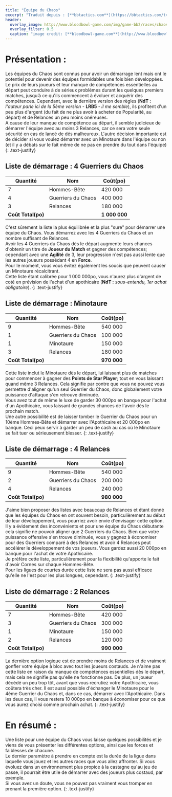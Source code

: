 ```yaml
---
title: "Équipe du Chaos"
excerpt: "Traduit depuis : [**bbtactics.com**](https://bbtactics.com/tv1000-chaos-starting-roster/)"
header:
  overlay_image: http://www.bloodbowl-game.com/img/game-bb2/races/chaos/scr01.jpg
  overlay_filter: 0.5
  caption: "image credit: [**bloodbowl-game.com**](http://www.bloodbowl-game.com/fr/bloodbowl2/race-chaos)"
---
```

# Présentation :     

Les équipes du Chaos sont connus pour avoir un démarrage lent mais ont le potentiel pour devenir des équipes formidables une fois bien développées. Le prix de leurs joueurs et leur manque de compétences essentielles au départ peut conduire à de sérieux problèmes durant les quelques premiers matches, jusqu’à ce qu'ils commencent à évoluer et acquérir des compétences. Cependant, avec la dernière version des règles (**NdT :** *l'auteur parle ici de la 5ème version -* **LRB5** *- il me semble*), ils profitent d'un peu plus d'argent (du fait de ne plus avoir à acheter de Popularité, au départ) et de Relances un peu moins onéreuses.    
A cause de leur manque de compétence au départ, il semble judicieux de démarrer l'équipe avec au moins 3 Relances, car ce sera votre seule sécurité en cas de lancé de dés malheureux. L'autre décision importante est de décider si vous voulez démarrer avec un Minotaure dans l'équipe ou non (et il y a débats sur le fait même de ne pas en prendre du tout dans l'équipe)
{: .text-justify}

## Liste de démarrage : 4 Guerriers du Chaos

**Quantité** | **Nom** | **Coût(po)**      
--------|---------|---------
7  | Hommes-Bête | 420 000
4  | Guerriers du Chaos | 400 000
3  | Relances | 180 000
**Coût Total(po)** |   |  **1 000 000**

C'est sûrement la liste la plus équilibrée et la plus "sure" pour démarrer une équipe du Chaos. Vous démarrez avec les 4 Guerriers du Chaos et un nombre suffisant de Relances.    
Avoir les 4 Guerriers du Chaos dès le départ augmente leurs chances d'obtenir un titre de **Joueur du Match** et gagner des compétences; cependant avec une **Agilité** de 3, leur progression n'est pas aussi lente que les autres joueurs possédant 4 en **Force**.    
Pour le moment, vous vous évitez également les soucis que peuvent causer un Minotaure récalcitrant.    
Cette liste étant calibrée pour 1 000 000po, vous n'aurez plus d'argent de coté en prévision de l'achat d'un apothicaire (**NdT :** *sous-entendu, 1er achat obligatoire*).
{: .text-justify}

## Liste de démarrage : Minotaure

**Quantité** | **Nom** | **Coût(po)**      
--------|---------|---------
9  | Hommes-Bête | 540 000
1  | Guerriers du Chaos | 100 000
1  | Minotaure | 150 000
3  | Relances | 180 000
**Coût Total(po)** |   |  **970 000**

Cette liste inclut le Minotaure dès le départ, lui laissant plus de matches pour commencer à gagner des **Points de Star Player**; tout en vous laissant quand même 3 Relances. Cela signifie par contre que vous ne pouvez vous permettre d'aligner qu'un seul Guerrier du Chaos, donc globalement votre puissance d'attaque s'en retrouve diminuée.    
Vous avez tout de même le luxe de garder 30 000po en banque pour l'achat d'un Apothicaire, vous laissant de grandes chances de l'avoir dès le prochain match.   
Une autre possibilité est de laisser tomber le Guerrier du Chaos pour un 10ème Hommes-Bête et démarrer avec l'Apothicaire et 20 000po en banque. Ceci peux servir à garder un peu de cash au cas où le Minotaure se fait tuer ou sérieusement blesser.
{: .text-justify}

## Liste de démarrage : 4 Relances

**Quantité** | **Nom** | **Coût(po)**      
--------|---------|---------
9  | Hommes-Bête | 540 000
2  | Guerriers du Chaos | 200 000
4  | Relances | 240 000
**Coût Total(po)** |   |  **980 000**

J'aime bien proposer des listes avec beaucoup de Relances et étant donné que les équipes du Chaos en ont souvent besoin, particulièrement au début de leur développement, vous pourriez avoir envie d'envisager cette option.    
Il y a évidement des inconvénients et pour une équipe du Chaos débutante cela signifie ne pouvoir aligner que 2 Guerriers du Chaos. Bien que votre puissance offensive s'en trouve diminuée, vous y gagnez à économiser pour des Guerriers comparé à des Relances et avoir 4 Relances peut accélérer le développement de vos joueurs. Vous gardez aussi 20 000po en banque pour l'achat de votre Apothicaire.     
Je préfère cette liste, particulièrement pour la flexibilité qu'apporte le fait d'avoir Cornes sur chaque Hommes-Bête.    
Pour les ligues de courtes durée cette liste ne sera pas aussi efficace qu'elle ne l'est pour les plus longues, cependant.
{: .text-justify}

## Liste de démarrage : 2 Relances

**Quantité** | **Nom** | **Coût(po)**      
--------|---------|---------
7  | Hommes-Bête | 420 000
3  | Guerriers du Chaos | 300 000
1  | Minotaure | 150 000
2  | Relances | 120 000
**Coût Total(po)** |   |  **990 000**

La dernière option logique est de prendre moins de Relances et de vraiment gonfler votre équipe à bloc avec tout les joueurs costauds. Je n'aime pas cette liste en raison du manque de compétences essentielles dès le départ, mais cela ne signifie pas qu'elle ne fonctionne pas. De plus, un joueur décédé un peu trop tôt, avant que vous recrutiez votre Apothicaire, vous coûtera très cher. Il est aussi possible d'échanger le Minotaure pour le 4ème Guerrier du Chaos et, dans ce cas, démarrer avec l'Apothicaire. Dans les deux cas, il vous restera 10 000po en banque à économiser pour ce que vous aurez choisi comme prochain achat.
{: .text-justify}


# En résumé : 
Une liste pour une équipe du Chaos vous laisse quelques possibilités et je viens de vous présenter les différentes options, ainsi que les forces et faiblesses de chacune.      
Le dernier paramètre à prendre en compte est la durée de la ligue dans laquelle vous jouez et les autres races que vous allez affronter. Si vous évoluez dans un environnement plus propice à la castagne qu'au jeu de passe, il pourrait être utile de démarrer avec des joueurs plus costaud, par exemple.             
Si vous avez un doute, vous ne pouvez pas vraiment vous tromper en prenant la première option.
{: .text-justify}